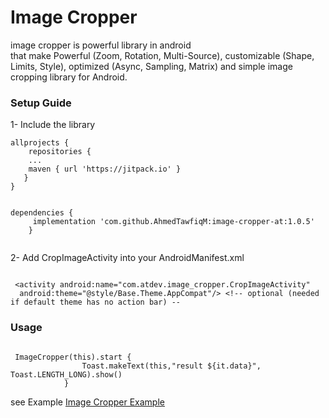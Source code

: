 # Image Cropper
image cropper is powerful library in android  
that make Powerful (Zoom, Rotation, Multi-Source), customizable (Shape, Limits, Style), optimized (Async, Sampling, Matrix) and simple image cropping library for Android.


### Setup Guide

1- Include the library



```
allprojects {
    repositories {
	...
	maven { url 'https://jitpack.io' }
   }
}

```



```

dependencies {
  	 implementation 'com.github.AhmedTawfiqM:image-cropper-at:1.0.5'
	}
  
  ```


2- Add CropImageActivity into your AndroidManifest.xml

```

 <activity android:name="com.atdev.image_cropper.CropImageActivity"
  android:theme="@style/Base.Theme.AppCompat"/> <!-- optional (needed if default theme has no action bar) --
```


### Usage
```

 ImageCropper(this).start {
                Toast.makeText(this,"result ${it.data}", Toast.LENGTH_LONG).show()
            }
```

see Example [Image Cropper Example](https://github.com/AhmedTawfiqM/image-cropper-at/blob/master/app/src/main/java/com/atdev/cropimageapp/MainActivity.kt)
            



